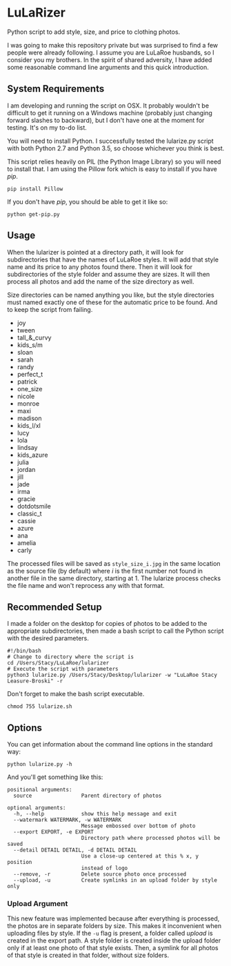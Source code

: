 # LuLaRizer

Python script to add style, size, and price to clothing photos.

I was going to make this repository private but was surprised to find a few people were already following. I assume you are LuLaRoe husbands, so I consider you my brothers. In the spirit of shared adversity, I have added some reasonable command line arguments and this quick introduction.

## System Requirements

I am developing and running the script on OSX. It probably wouldn't be difficult to get it running on a Windows machine (probably just changing forward slashes to backward), but I don't have one at the moment for testing. It's on my to-do list.

You will need to install Python. I successfully tested the lularize.py script with both Python 2.7 and Python 3.5, so choose whichever you think is best.

This script relies heavily on PIL (the Python Image Library) so you will need to install that. I am using the Pillow fork which is easy to install if you have *pip*.

    pip install Pillow

If you don't have *pip*, you should be able to get it like so:

    python get-pip.py

## Usage

When the lularizer is pointed at a directory path, it will look for subdirectories that have the names of LuLaRoe styles. It will add that style name and its price to any photos found there. Then it will look for subdirectories of the style folder and assume they are sizes. It will then process all photos and add the name of the size directory as well.

Size directories can be named anything you like, but the style directories must named exactly one of these for the automatic price to be found. And to keep the script from failing.

- joy
- tween
- tall_&_curvy
- kids_s/m
- sloan
- sarah
- randy
- perfect_t
- patrick
- one_size
- nicole
- monroe
- maxi
- madison
- kids_l/xl
- lucy
- lola
- lindsay
- kids_azure
- julia
- jordan
- jill
- jade
- irma
- gracie
- dotdotsmile
- classic_t
- cassie
- azure
- ana
- amelia
- carly

The processed files will be saved as `style_size_i.jpg` in the same location as the source file (by default) where *i* is the first number not found in another file in the same directory, starting at 1. The lularize process checks the file name and won't reprocess any with that format.

## Recommended Setup

I made a folder on the desktop for copies of photos to be added to the appropriate subdirectories, then made a bash script to call the Python script with the desired parameters.

    #!/bin/bash
    # Change to directory where the script is
    cd /Users/Stacy/LuLaRoe/lularizer
    # Execute the script with parameters
    python3 lularize.py /Users/Stacy/Desktop/lularizer -w "LuLaRoe Stacy Leasure-Broski" -r

Don't forget to make the bash script executable.

    chmod 755 lularize.sh

## Options

You can get information about the command line options in the standard way:

    python lularize.py -h

And you'll get something like this:

    positional arguments:
      source                Parent directory of photos

    optional arguments:
      -h, --help            show this help message and exit
      --watermark WATERMARK, -w WATERMARK
                            Message embossed over bottom of photo
      --export EXPORT, -e EXPORT
                            Directory path where processed photos will be saved
      --detail DETAIL DETAIL, -d DETAIL DETAIL
                            Use a close-up centered at this % x, y position
                            instead of logo
      --remove, -r          Delete source photo once processed
      --upload, -u          Create symlinks in an upload folder by style only

### Upload Argument

This new feature was implemented because after everything is processed, the photos are in separate folders by size. This makes it inconvenient when uploading files by style. If the `-u` flag is present, a folder called *upload* is created in the export path. A style folder is created inside the upload folder only if at least one photo of that style exists. Then, a symlink for all photos of that style is created in that folder, without size folders.
